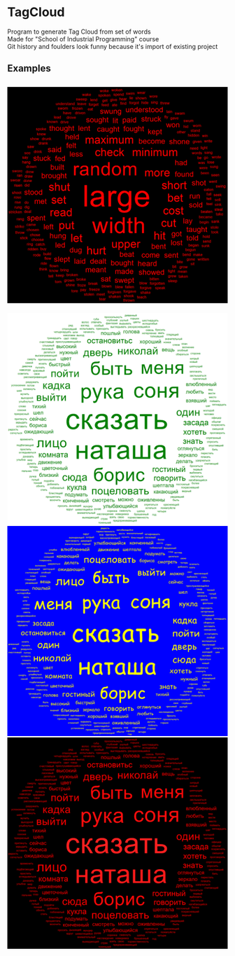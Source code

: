 # TagCloud

Program to generate Tag Cloud from set of words  
Made for "School of Industrial Programming" course  
Git history and foulders look funny because it's import of existing project

## Examples
![Example](EngExample.png)
---
![Example](RusExample.png)
![Example](RusExampleFont.png)
![Example](RusExampleColors.png)
